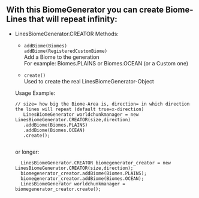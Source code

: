 ## With this BiomeGenerator you can create Biome-Lines that will repeat infinity:
  - LinesBiomeGenerator.CREATOR
    Methods:  
      - ``` addBiome(Biomes) ``` <br>
        ``` addBiome(RegisteredCustomBiome) ``` <br>
        Add a Biome to the generation <br>
        For example: Biomes.PLAINS or Biomes.OCEAN (or a Custom one)
        
        
      - ``` create() ``` <br>
        Used to create the real LinesBiomeGenerator-Object <br>
        
     Usage Example:
     ```
     // size= how big the Biome-Area is, direction= in which direction the lines will repeat (default true=x-direction)
    	LinesBiomeGenerator worldchunkmanager = new LinesBiomeGenerator.CREATOR(size,direction)
        .addBiome(Biomes.PLAINS)
        .addBiome(Biomes.OCEAN)
    	.create();
          
      ```
      or longer:
      ```
    	LinesBiomeGenerator.CREATOR biomegenerator_creator = new LinesBiomeGenerator.CREATOR(size,direction);
	    biomegenerator_creator.addBiome(Biomes.PLAINS);
        biomegenerator_creator.addBiome(Biomes.OCEAN);
	    LinesBiomeGenerator worldchunkmanager = biomegenerator_creator.create();
          
      ```
